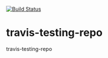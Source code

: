 [![Build Status](https://travis-ci.com/jamacku/travis-testing-repo.svg?branch=master)](https://travis-ci.com/jamacku/travis-testing-repo)

# travis-testing-repo

travis-testing-repo
